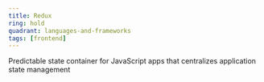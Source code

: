 ```yaml
---
title: Redux
ring: hold
quadrant: languages-and-frameworks
tags: [frontend]
---
```


Predictable state container for JavaScript apps that centralizes application state management
